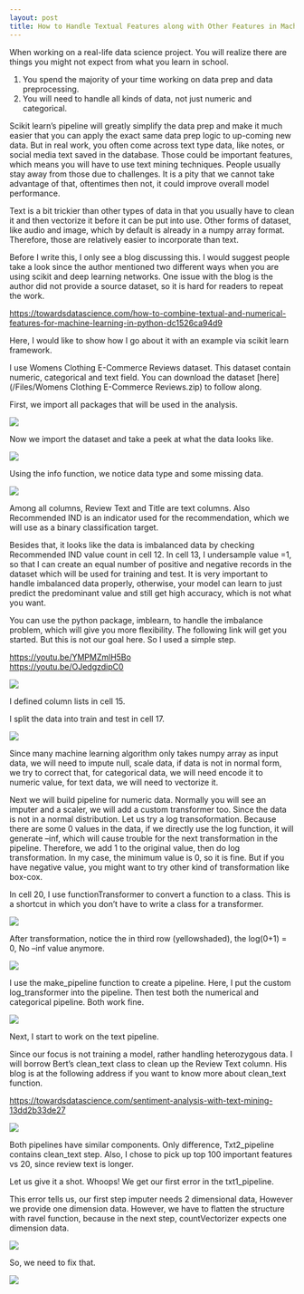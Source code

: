 ```yaml
---
layout: post
title: How to Handle Textual Features along with Other Features in Machine Learning
---
```


When working on a real-life data science project. You will realize there are things you might not expect from what you learn in school.  
1. You spend the majority of your time working on data prep and data preprocessing.  
2. You will need to handle all kinds of data, not just numeric and categorical.  
 
Scikit learn’s pipeline will greatly simplify the data prep and make it much easier that you can apply the exact same data prep logic to up-coming new data. But in real work, you often come across text type data, like notes, or social media text saved in the database.  Those could be important features, which means you will have to use text mining techniques. People usually stay away from those due to challenges. It is a pity that we cannot take advantage of that, oftentimes then not, it could improve overall model performance.  

Text is a bit trickier than other types of data in that you usually have to clean it and then vectorize it before it can be put into use. Other forms of dataset, like audio and image, which by default is already in a numpy array format. Therefore, those are relatively easier to incorporate than text.  

Before I write this, I only see a blog discussing this. I would suggest people take a look since the author mentioned two different ways when you are using scikit and deep learning networks.  One issue with the blog is the author did not provide a source dataset, so it is hard for readers to repeat the work.  

<https://towardsdatascience.com/how-to-combine-textual-and-numerical-features-for-machine-learning-in-python-dc1526ca94d9>

Here, I would like to show how I go about it with an example via scikit learn framework.  

I use Womens Clothing E-Commerce Reviews dataset.  This dataset contain numeric, categorical and text field.  You can download the dataset [here](/Files/Womens Clothing E-Commerce Reviews.zip) to follow along.  

First, we import all packages that will be used in the analysis.  

<img src="/images/blog51/1import_package.PNG">  

Now we import the dataset and take a peek at what the data looks like.  

<img src="/images/blog51/2check_data1.PNG">  

Using the info function, we notice data type and some missing data. 

<img src="/images/blog51/2check_data2.PNG">  

Among all columns, Review Text and Title are text columns. Also Recommended IND is an indicator used for the recommendation, which we will use as a binary classification target.  

Besides that, it looks like the data is imbalanced data by checking Recommended IND value count in cell 12.   In cell 13, I undersample value =1, so that I can create an equal number of positive and negative records in the dataset which will be used for training and test. It is very important to handle imbalanced data properly, otherwise, your model can learn to just predict the predominant value and still get high accuracy, which is not what you want.  

You can use the python package, imblearn, to handle the imbalance problem, which will give you more flexibility. The following link will get you started. But this is not our goal here.  So I used a simple step.  

<https://youtu.be/YMPMZmlH5Bo>  
<https://youtu.be/OJedgzdipC0>  

<img src="/images/blog51/3under_sample.PNG">  

I defined column lists in cell 15.  

I split the data into train and test in cell 17.  

<img src="/images/blog51/4sample_split.PNG">  

Since many machine learning algorithm only takes numpy array as input data,  we will need to impute null, scale data,  if data is not in normal form, we try to correct that,  for categorical data, we will need encode it to numeric value, for text data,  we will need to vectorize it.  
 
Next we will build pipeline for numeric data. Normally you will see an imputer and a scaler, we will add a custom transformer too.  Since the data is not in a normal distribution. Let us try a log transoformation.  Because there are some 0 values in the data, if we directly use the log function, it will generate –inf, which will cause trouble for the next transformation in the pipeline. Therefore, we add 1 to the original value, then do log transformation. In my case, the minimum value is 0, so it is fine. But if you have negative value, you might want to try other kind of transformation like box-cox.  

In cell 20, I use functionTransformer to convert a function to a class. This is a shortcut in which you don’t have to write a class for a transformer.  

<img src="/images/blog51/5log_function.PNG">  

After transformation, notice the in third row (yellowshaded), the log(0+1) = 0, No –inf value anymore.  

<img src="/images/blog51/6log_function_after.PNG">  

I use the make_pipeline function to create a pipeline. Here, I put the custom log_transformer into the pipeline. Then test both the numerical and categorical pipeline.  Both work fine.  

<img src="/images/blog51/7pipeline_handle_num_cat.PNG">  

Next, I start to work on the text pipeline.  

Since our focus is not training a model, rather handling heterozygous data. I will borrow Bert’s clean_text class to clean up the Review Text column.  His blog is at the following address if you want to know more about clean_text function.  

<https://towardsdatascience.com/sentiment-analysis-with-text-mining-13dd2b33de27>

<img src="/images/blog51/8clean_text_class.PNG">   

Both pipelines have similar components. Only difference,  Txt2_pipeline contains  clean_text step. Also, I chose to pick up top 100 important features vs 20, since review text is longer.  

Let us give it a shot. Whoops! We get our first error in the txt1_pipeline.  

This error tells us, our first step imputer needs 2 dimensional data, However we provide one dimension data. However, we have to flatten the structure with ravel function, because in the next step, countVectorizer expects one dimension data.  

<img src="/images/blog51/9text_pipeline_init_error.PNG">  

So, we need to fix that.  

<img src="/images/blog51/9text_pipeline_fix.PNG">    












